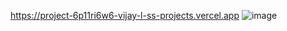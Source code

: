https://project-6p11ri6w6-vijay-l-ss-projects.vercel.app
![image](https://github.com/Vijaygaia/task-5/assets/81578952/ee443efa-523a-4e2c-af42-1ab1dfc414f0)
